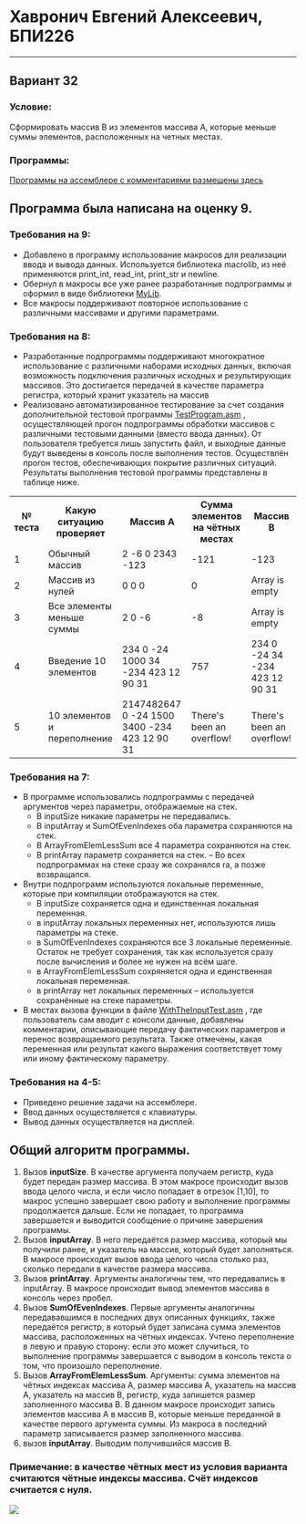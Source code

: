 # Хавронич Евгений Алексеевич, БПИ226
---
## Вариант 32
### Условие:
Сформировать массив B из элементов массива A, которые меньше суммы элементов, расположенных на четных местах.
### Программы:
[Программы на ассемблере с комментариями размещены здесь](Files)
## Программа была написана на оценку 9.

### Требования на 9:
- Добавлено в программу использование макросов для реализации
ввода и вывода данных. Используется библиотека macrolib, из неё применяются print_int, read_int, print_str и newline.
- Обернул в макросы все уже ранее разработанные подпрограммы и оформил в виде библиотеки [MyLib](Files/MyLib.s).
- Все макросы поддерживают повторное использование с различными массивами и другими параметрами.

### Требования на 8:
- Разработанные подпрограммы поддерживают многократное использование с различными наборами исходных данных, включая возможность подключения различных исходных и результирующих массивов. Это достигается передачей в качестве параметра регистра, который хранит указатель на массив
- Реализовано автоматизированное тестирование за счет создания
дополнительной тестовой программы [TestProgram.asm](Files/TestProgram.asm) , осуществляющей прогон подпрограммы обработки массивов с различными тестовыми данными (вместо ввода данных). От пользователя требуется лишь запустить файл, и выходные данные будут выведены в консоль после выполнения тестов. Осуществлён прогон тестов, обеспечивающих покрытие различных ситуаций. Результаты выполнения тестовой программы представлены в таблице ниже.
<table>
    <tr>
        <th>№ теста</th>
        <th>Какую ситуацию проверяет</th>
        <th>Массив А</th>
        <th>Сумма элементов на чётных местах</th>
        <th>Массив B</th>
    </tr>
    <tr>
        <td>1</td>
        <td>Обычный массив</td>
        <td>2 -6 0 2343 -123</td>
        <td>-121</td>
        <td>-123</td>
    </tr>
    <tr>
        <td>2</td>
        <td>Массив из нулей</td>
        <td>0 0 0</td>
        <td>0</td>
        <td> Array is empty</td>
    </tr>
    <tr>
        <td>3</td>
        <td>Все элементы меньше суммы</td>
        <td>2 0 -6</td>
        <td>-8</td>
        <td>Array is empty</td>
    </tr>
    <tr>
        <td>4</td>
        <td>Введение 10 элементов</td>
        <td>234 0 -24 1000 34 -234 423 12 90 31</td>
        <td>757</td>
        <td>234 0 -24 34 -234 423 12 90 31</td>
    </tr>
    <tr>
        <td>5</td>
        <td>10 элементов и переполнение</td>
        <td>2147482647 0 -24 1500 3400 -234 423 12 90 31</td>
        <td>There's been an overflow!</td>
        <td>There's been an overflow!</td>
    </tr>
</table>

### Требования на 7:
- В программе использовались подпрограммы с передачей
аргументов через параметры, отображаемые на стек. 
    - В inputSize никакие параметры не передавались. 
    - В inputArray и SumOfEvenIndexes оба параметра сохраняются на стек. 
    - В ArrayFromElemLessSum все 4 параметра сохраняются на стек.
    - В printArray параметр сохраняется на стек.
    – Во всех подпрограммах на стеке сразу же сохранялся ra, а позже возвращался.
- Внутри подпрограмм используются локальные переменные, которые при компиляции отображауются на стек.
    - В inputSize сохраняется одна и единственная локальная переменная.
    - в inputArray локальных переменных нет, используются лишь параметры на стеке.
    - в SumOfEvenIndexes сохраняются все 3 локальные переменные. Остаток не требует сохранения, так как используется сразу после вычисления и более не нужен на всём шаге.
    - в ArrayFromElemLessSum сохряняется одна и единственная локальная переменная.
    - в printArray нет локальных переменных – используется сохранённые на стеке параметры.
- В местах вызова функции в файле [WithTheInputTest.asm](Files/WithTheInputTest.asm) , где пользователь сам вводит с консоли данные, добавлены комментарии, описывающие передачу фактических параметров и перенос возвращаемого результата. Также отмечены, какая переменная или результат какого выражения соответствует тому или иному фактическому параметру.

### Требования на 4-5:
- Приведено решение задачи на ассемблере.
- Ввод данных осуществляется с клавиатуры.
- Вывод данных осуществляется на дисплей.
## Общий алгоритм программы.
1. Вызов **inputSize**. В качестве аргумента получаем регистр, куда будет передан размер массива. В этом макросе происходит вызов ввода целого числа, и если число попадает в отрезок [1,10], то макрос успешно завершает свою работу и выполнение программы продолжается дальше. Если не попадает, то программа завершается и выводится сообщение о причине завершения программы.
2. Вызов **inputArray**. В него передаётся размер массива, который мы получили ранее, и указатель на массив, который будет заполняться. В макросе происходит вызов ввода целого числа столько раз, сколько передали в качестве размера массива.
3. Вызов **printArray**. Аргументы аналогичны тем, что передавались в inputArray. В макросе происходит вывод элементов массива в консоль через пробел.
4. Вызов **SumOfEvenIndexes**. Первые аргументы аналогичны передававшимся в последних двух описанных функциях, также передаётся регистр, в который будет записана сумма элементов массива, расположенных на чётных индексах. Учтено переполнение в левую и правую сторону: если это может случиться, то выполнение программы завершается с выводом в консоль текста о том, что произошло переполнение.
5. Вызов **ArrayFromElemLessSum**. Аргументы: сумма элементов на чётных индексах массива А, размер массива А, указатель на массив А, указатель на массив B, регистр, куда запишется размер заполненного массива B. В данном макросе происходит запись элементов массива А в массив B, которые меньше переданной в качестве первого аргумента суммы. Из макроса в последний параметр записывается размер заполненного массива.
6. вызов **inputArray**. Выводим получившийся массив B.

### Примечание: в качестве чётных мест из условия варианта считаются чётные индексы массива. Счёт индексов считается с нуля.

![](https://i.pinimg.com/564x/bc/1e/46/bc1e46bf01876a546a0b602003752a94.jpg)
